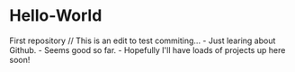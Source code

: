 # Hello-World
First repository
// This is an edit to test commiting... 
    - Just learing about Github.
    - Seems good so far.
    - Hopefully I'll have loads of projects up here soon!
